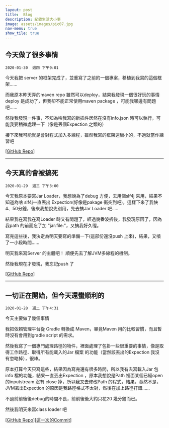 ```yaml
---
layout: post
title:  Blog
description: 紀錄生活大小事
image: assets/images/pic07.jpg
nav-menu: true
show_tile: true
---
```


## 今天做了很多事情
```2020-01-30  週四 下午9:01```

今天我把 server 的框架完成了，並重寫了之前的一個專案，移植到我寫的這個框架......

而我原本昨天弄的maven repo 雖然可以deploy，結果我發現一個很好玩的事情deploy 是成功了，但我卻不能正常使用maven package ，可能我哪邊有問題吧......

然後我發現一件事，不知為啥我寫的新插件居然在沒有info.json 時可以執行，可能我要稍微處理一下（像是丟個Expection 之類的）

接下來我可能就是會對程式加入多線程，雖然我寫的框架還蠻小的，不過就當作練習吧

[[GitHub Repo](https://github.com/bloodnighttw/JDAwP)]

- - -

## 今天真的會被搞死
```2020-01-29  週三 下午3:00```

今天我原本要寫Jar Loader，我想說為了debug 方便，去用個slf4j 來用，結果不知道為啥 slf4j一直丟出 Expection(好像是pakage 衝突到吧)，這樣下來了我快4、50分鐘，後來我想說先別用，先去搞Jar Loader 吧.....

結果我在寫我在寫Loader 時又有問題了，經過幾番波折後，我發現原因了，因為我path 的前面忘了加 "jar:file:"，又搞我好久喔。

寫完這些後，我決定為明天要寫的準備一下(這部份還沒push 上來)，結果，又噴了一小段時間......

明天我來寫Server 的主體吧！ 順便先去了解JVM多線程的機制。

然後我現在才發現，我忘記push 了

[[GitHub Repo](https://github.com/bloodnighttw/JDAwP)]

- - -

## 一切正在開始，但今天還蠻順利的  
```2020-01-28  週二 下午4:31```

今天主要做了幾個事情

我把依賴管理平台從 Gradle 轉換成 Maven，畢竟Maven 用的比較習慣，而且暫時沒有會用到gradle script 的需求。

然後我寫了一個專門處理路徑的物件，裡面處理了包掛一些很重要的事情，像是取得工作路徑、取得所有能載入的Jar 檔案 的功能（當然該丟出的Expection 我沒有忽略掉），很棒。

原本打算今天只寫這些，結果因為寫完還有很多時間，所以我有去寫載入Jar 包info 檔的功能，結果一直丟出Expection ，原本我想說是Path 裡面某個已經open 的inputstream 沒有 close 掉，所以我又去修改Path 的程式，結果，竟然不是，JVM丟出Expection 的原因是我路徑格式不太對，然後在加上路徑打錯......

不過前前後後debug的時間不長，前前後後大約只花20 幾分鐘而已。

然後我明天來寫class loader 吧

[[GitHub Repo](https://github.com/bloodnighttw/JDAwP)][[這一次的Commit](https://github.com/bloodnighttw/JDAwP/commit/d7d93f1c47dc77db78bde7a70cc99a503303d3dc)]

